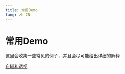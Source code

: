 ```yaml
---
title: 常用Demo
lang: zh-CN
---
```


# 常用Demo

这里会收集一些常见的例子，并且会尽可能给出详细的解释

[自瞄和透视](aiming_and_perspective.md)